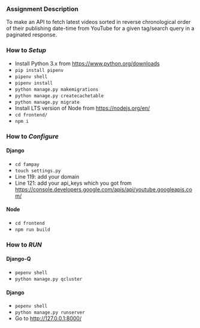 ### Assignment Description
To make an API to fetch latest videos sorted in reverse chronological order of their 
publishing date-time from YouTube for a given tag/search query in a paginated response.

### How to <i>Setup</i>
 - Install Python 3.x from https://www.python.org/downloads
 - `pip install pipenv`
 - `pipenv shell`
 - `pipenv install`
 - `python manage.py makemigrations`
 - `python manage.py createcachetable`
 - `python manage.py migrate`
 - Install LTS version of Node from https://nodejs.org/en/
 - `cd frontend/`
 - `npm i`
 
### How to <i>Configure</i>
#### Django
 - `cd fampay`
 - `touch settings.py`
 - Line 119: add your domain
 - Line 121: add your api_keys which you got 
 from https://console.developers.google.com/apis/api/youtube.googleapis.com/ 
#### Node
 - `cd frontend`
 - `npm run build`

### How to <i>RUN</i>
#### Django-Q
 - `pepenv shell` 
 - `python manage.py qcluster`
#### Django
 - `pepenv shell` 
 - `python manage.py runserver`
 - Go to http://127.0.0.1:8000/